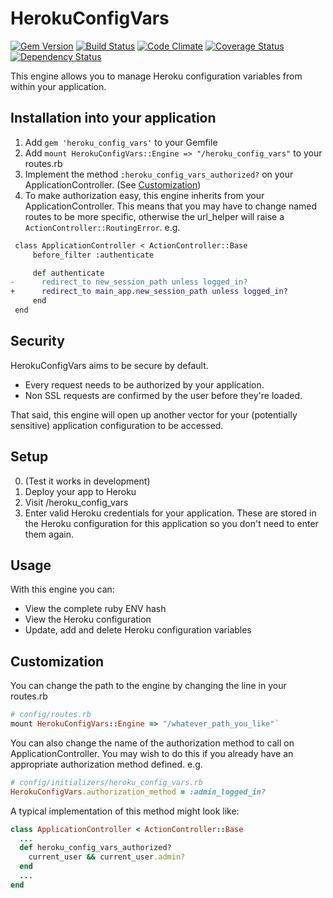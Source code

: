 # HerokuConfigVars

[![Gem Version](https://badge.fury.io/rb/heroku_config_vars.png)](https://rubygems.org/gems/heroku_config_vars)
[![Build Status](https://travis-ci.org/danielfone/heroku_config_vars.png?branch=master)](https://travis-ci.org/danielfone/heroku_config_vars)
[![Code Climate](https://codeclimate.com/github/danielfone/heroku_config_vars.png)](https://codeclimate.com/github/danielfone/heroku_config_vars)
[![Coverage Status](https://coveralls.io/repos/danielfone/heroku_config_vars/badge.png?branch=master)](https://coveralls.io/r/danielfone/heroku_config_vars)
[![Dependency Status](https://gemnasium.com/danielfone/heroku_config_vars.png)](https://gemnasium.com/danielfone/heroku_config_vars)

This engine allows you to manage Heroku configuration variables from within your application.

## Installation into your application

1. Add `gem 'heroku_config_vars'` to your Gemfile
2. Add `mount HerokuConfigVars::Engine => "/heroku_config_vars"` to your routes.rb
3. Implement the method `:heroku_config_vars_authorized?` on your ApplicationController. (See [Customization](#customization))
4. To make authorization easy, this engine inherits from your ApplicationController.
This means that you may have to change named routes to be more specific,
otherwise the url_helper will raise a `ActionController::RoutingError`. e.g.

```diff
 class ApplicationController < ActionController::Base
     before_filter :authenticate

     def authenticate
-      redirect_to new_session_path unless logged_in?
+      redirect_to main_app.new_session_path unless logged_in?
     end
 end
```

## Security

HerokuConfigVars aims to be secure by default.

* Every request needs to be authorized by your application.
* Non SSL requests are confirmed by the user before they're loaded.

That said, this engine will open up another vector for your (potentially sensitive) application configuration to be accessed.

## Setup

0. (Test it works in development)
1. Deploy your app to Heroku
2. Visit /heroku_config_vars
3. Enter valid Heroku credentials for your application.
   These are stored in the Heroku configuration for this application so you don't need to enter them again.

## Usage

With this engine you can:

* View the complete ruby ENV hash
* View the Heroku configuration
* Update, add and delete Heroku configuration variables


## Customization

You can change the path to the engine by changing the line in your routes.rb

```ruby
# config/routes.rb
mount HerokuConfigVars::Engine => "/whatever_path_you_like"`
```

You can also change the name of the authorization method to call on ApplicationController.
You may wish to do this if you already have an appropriate authorization method defined. e.g.

```ruby
# config/initializers/heroku_config_vars.rb
HerokuConfigVars.authorization_method = :admin_logged_in?
```

A typical implementation of this method might look like:

```ruby
class ApplicationController < ActionController::Base
  ...
  def heroku_config_vars_authorized?
    current_user && current_user.admin?
  end
  ...
end
```
